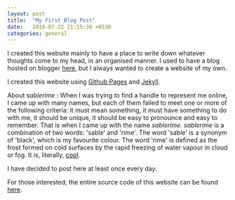 ```yaml
---
layout: post
title:  "My First Blog Post"
date:   2018-07-22 21:15:30 +0530
categories: general
---
```


I created this website mainly to have a place to write down whatever thoughts come to my head, in an organised manner. I used to have a blog hosted on blogger [here][blogger-link], but I always wanted to create a website of my own. 

I created this website using [Github Pages][ghpages-link] and [Jekyll][jekyll-link].

About *sablerime* : When I was trying to find a handle to represent me online, I came up with many names, but each of them failed to meet one or more of the following criteria: it must mean something, it must have something to do with me, it should be unique, it should be easy to pronounce and easy to remember. That is when I came up with the name *sablerime*.
*sablerime* is a combination of two words: 'sable' and 'rime'. The word 'sable' is a synonym of 'black', which is my favourite colour. The word 'rime' is defined as the frost formed on cold surfaces by the rapid freezing of water vapour in cloud or fog. It is, literally, <a href = "/assets/images/i-am-so-cool.jpg" style="color:black; ">cool</a>.

I have decided to post here at least once every day.

For those interested, the entire source code of this website can be found [here][sourcecode-link].


[blogger-link]: https://herecomesAK.blogspot.com
[ghpages-link]: https://pages.github.com/
[jekyll-link]: https://jekyllrb.com/
[sourcecode-link]: https://github.com/sablerime/sablerime.github.io